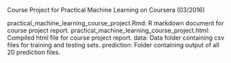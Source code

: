 Course Project for Practical Machine Learning on Coursera (03/2016)

practical_machine_learning_course_project.Rmd: R markdown document for course project report.
practical_machine_learning_course_project.html: Compiled html file for course project report.
data: Data folder containing csv files for training and testing sets.
prediction: Folder containing output of all 20 prediction files.
